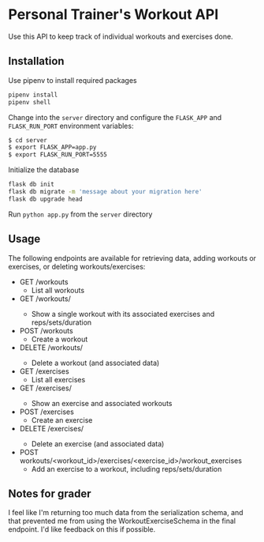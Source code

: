 # Personal Trainer's Workout API
Use this API to keep track of individual workouts and exercises done.  

## Installation
Use pipenv to install required packages
```bash
pipenv install
pipenv shell
```

Change into the `server` directory and configure the `FLASK_APP` and `FLASK_RUN_PORT` environment variables:
```bash
$ cd server
$ export FLASK_APP=app.py
$ export FLASK_RUN_PORT=5555
```

Initialize the database
```bash
flask db init
flask db migrate -m 'message about your migration here'
flask db upgrade head
```

Run `python app.py` from the `server` directory

## Usage
The following endpoints are available for retrieving data, adding workouts or exercises, or deleting workouts/exercises:
* GET /workouts
  * List all workouts
* GET /workouts/<id>
  * Show a single workout with its associated exercises and reps/sets/duration
* POST /workouts
  * Create a workout
* DELETE /workouts/<id>
  * Delete a workout (and associated data)
* GET /exercises
  * List all exercises
* GET /exercises/<id>
  * Show an exercise and associated workouts
* POST /exercises
  * Create an exercise
* DELETE /exercises/<id>
  * Delete an exercise (and associated data)
* POST workouts/<workout_id>/exercises/<exercise_id>/workout_exercises
  * Add an exercise to a workout, including reps/sets/duration
 
## Notes for grader
I feel like I'm returning too much data from the serialization schema, and that prevented me from using the WorkoutExerciseSchema in the final endpoint.  I'd like feedback on this if possible.
